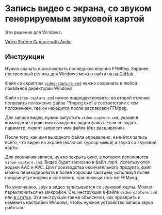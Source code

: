 ﻿# Запись видео с экрана, со звуком генерируемым звуковой картой

Это решение для Windows:

[Video Screen Capture with Audio](https://www.codeproject.com/Tips/5291304/Video-Screen-Capture-with-Audio)

## Инструкции

Нужно скачать и распаковать последнюю версию FFMPeg. Заранее построенный релизы для Windows можно найти на [на GitHub](https://github.com/BtbN/FFmpeg-Builds/releases).

Файл со скриптом [`video-capture.cmd`](https://SAKryukov.github.io/microtonal-fabric/article/video-production/video-capture.cmd) нужно сохранить в любой локальной директории Windows.

Файл `video-capture.cmd` нужно подредактировать: во второй строчке поправить положение файла "ffmpeg.exe" в соответствие с тем положением, где он находится посли распаковки FFMpeg.

Для записи видео, нужно запустить `video-capture.cmd`, указав в командной строке имя выходного видео файла. Если не задать параметр, скрипт запросит имя файла (без расширения).

После того, как имя выходного файла определено, начнётся запись всего, что видно на экране (включая курсор мыши) и звука со звуковой карты.

Для окончания записи, нужно закрыть окно, в котором исполняется `video-capture.cmd`. Видео будет записано в файл <file-name>.mp4. Используются кодеки AAC и AVC. Для производства окончательного продукта, файл можно перекодировать в более хорошим сжатием, используя более продвинутуе кодеки и контейнер, при помощи того же FFMpeg.

По умолчанию, звук в видео записывается со звуковой карты. Можно переключиться на микрофон. См. инструкции в файле `video-capture.cmd` или [в статье](https://www.codeproject.com/Tips/5291304/Video-Screen-Capture-with-Audio). Эти инструкции также объясняют, как проверить и изменить настройки Windows, чтобы нужное устройство записи звука работало.
